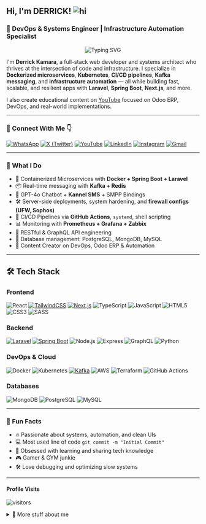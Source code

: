 ## Hi, I'm DERRICK! <img src="https://user-images.githubusercontent.com/1303154/88677602-1635ba80-d120-11ea-84d8-d263ba5fc3c0.gif" width="28px" alt="hi">

### 🚀 DevOps & Systems Engineer | Infrastructure Automation Specialist

<p align="center">
  <img src="https://readme-typing-svg.herokuapp.com?font=Fira+Code&pause=1000&color=58A6FF&width=435&lines=Turning+coffee+into+code+since+2022;DevOps+Enthusiast;Full-Stack+Developer;Tech+Content+Creator;Systems-Engineer" alt="Typing SVG" />
</p>

I'm **Derrick Kamara**, a full-stack web developer and systems architect who thrives at the intersection of code and infrastructure. I specialize in **Dockerized microservices**, **Kubernetes**, **CI/CD pipelines**, **Kafka messaging**, and **infrastructure automation** — all while building fast, scalable, and resilient apps with **Laravel**, **Spring Boot**, **Next.js**, and more.

I also create educational content on [YouTube](https://www.youtube.com/@OdooTanzania) focused on Odoo ERP, DevOps, and real-world implementations.

---

### 🤝 Connect With Me 👇

[![WhatsApp](https://img.shields.io/badge/WhatsApp-25D366?style=for-the-badge&logo=whatsapp&logoColor=white)](https://wa.me/255715083985)
[![X (Twitter)](https://img.shields.io/badge/X_(Twitter)-000000?style=for-the-badge&logo=x&logoColor=white)](https://twitter.com/Derrick11723390)
[![YouTube](https://img.shields.io/badge/YouTube-FF0000?style=for-the-badge&logo=youtube&logoColor=white)](https://www.youtube.com/channel/UC0iXIgBWjJ8dWnroFNt4VZg)
[![LinkedIn](https://img.shields.io/badge/LinkedIn-0077B5?style=for-the-badge&logo=linkedin&logoColor=white)](https://www.linkedin.com/in/dericking01/)
[![Instagram](https://img.shields.io/badge/Instagram-E4405F?style=for-the-badge&logo=instagram&logoColor=white)](https://instagram.com/van_der_warmer)
[![Gmail](https://img.shields.io/badge/Gmail-D14836?style=for-the-badge&logo=gmail&logoColor=white)](mailto:dericking01@gmail.com)

---

### 🔧 What I Do
- 🐳 Containerized Microservices with **Docker + Spring Boot + Laravel**
- 📦 Real-time messaging with **Kafka + Redis**
- 🧠 GPT-4o Chatbot + **Kannel SMS** + SMPP Bindings
- 🛠️ Server-side deployments, system hardening, and **firewall configs (UFW, Sophos)**
- 🚀 CI/CD Pipelines via **GitHub Actions**, `systemd`, shell scripting
- 📊 Monitoring with **Prometheus + Grafana + Zabbix**
- 🔗 RESTful & GraphQL API engineering
- 💾 Database management: PostgreSQL, MongoDB, MySQL
- 🎥 Content Creator on DevOps, Odoo ERP & Automation

---

## 🛠 Tech Stack

### Frontend
![React](https://img.shields.io/badge/-React-61DAFB?logo=react&logoColor=white&style=for-the-badge)
[![TailwindCSS](https://img.shields.io/badge/-TailwindCSS-06B6D4?style=for-the-badge&labelColor=black&logo=tailwindcss)](#)
[![Next.js](https://img.shields.io/badge/-Next.js-000000?style=for-the-badge&labelColor=black&logo=next.js)](#)
![TypeScript](https://img.shields.io/badge/-TypeScript-3178C6?logo=typescript&logoColor=white&style=for-the-badge)
![JavaScript](https://img.shields.io/badge/-JavaScript-F7DF1E?logo=javascript&logoColor=black&style=for-the-badge)
![HTML5](https://img.shields.io/badge/-HTML5-E34F26?logo=html5&logoColor=white&style=for-the-badge)
![CSS3](https://img.shields.io/badge/-CSS3-1572B6?logo=css3&logoColor=white&style=for-the-badge)
![SASS](https://img.shields.io/badge/-SASS-CC6699?logo=sass&logoColor=white&style=for-the-badge)

### Backend
[![Laravel](https://img.shields.io/badge/-Laravel-ff2d20?style=for-the-badge&labelColor=black&logo=laravel)](#)
[![Spring Boot](https://img.shields.io/badge/-SpringBoot-6DB33F?style=for-the-badge&labelColor=black&logo=springboot)](#)
![Node.js](https://img.shields.io/badge/-Node.js-339933?logo=node.js&logoColor=white&style=for-the-badge)
![Express](https://img.shields.io/badge/-Express-000000?logo=express&logoColor=white&style=for-the-badge)
![GraphQL](https://img.shields.io/badge/-GraphQL-E10098?logo=graphql&logoColor=white&style=for-the-badge)
![Python](https://img.shields.io/badge/-Python-3776AB?logo=python&logoColor=white&style=for-the-badge)

### DevOps & Cloud
![Docker](https://img.shields.io/badge/-Docker-2496ED?logo=docker&logoColor=white&style=for-the-badge)
![Kubernetes](https://img.shields.io/badge/-Kubernetes-326CE5?logo=kubernetes&logoColor=white&style=for-the-badge)
[![Kafka](https://img.shields.io/badge/-Kafka-231F20?style=for-the-badge&labelColor=black&logo=apachekafka)](#)
![AWS](https://img.shields.io/badge/-AWS-232F3E?logo=amazon-aws&logoColor=white&style=for-the-badge)
![Terraform](https://img.shields.io/badge/-Terraform-623CE4?logo=terraform&logoColor=white&style=for-the-badge)
![GitHub Actions](https://img.shields.io/badge/-GitHub_Actions-2088FF?logo=github-actions&logoColor=white&style=for-the-badge)

### Databases
![MongoDB](https://img.shields.io/badge/-MongoDB-47A248?logo=mongodb&logoColor=white&style=for-the-badge)
![PostgreSQL](https://img.shields.io/badge/-PostgreSQL-4169E1?logo=postgresql&logoColor=white&style=for-the-badge)
![MySQL](https://img.shields.io/badge/-MySQL-4479A1?logo=mysql&logoColor=white&style=for-the-badge)

---

### 🧠 Fun Facts
- 🔥 Passionate about systems, automation, and clean UIs
- :computer: Most used line of code `git commit -m "Initial Commit"`
- 🧠 Obsessed with learning and sharing tech knowledge  
- 🎮 Gamer & GYM junkie  
- 🛠️ Love debugging and optimizing slow systems 

---

<!-- Reference Links -->
[reactplaylist]: https://www.youtube.com/playlist?list=PLwGdqUZWnOp0HSG8A6cOXk8JHbQqaOe1X
[htmltutorial]: https://www.youtube.com/results?search_query=html+full+course
[javascripttutorial]: https://www.youtube.com/results?search_query=javascript+crash+course
[nodetutorial]: https://www.youtube.com/results?search_query=nodejs+crash+course
[mongotutorial]: https://www.youtube.com/results?search_query=mongodb+tutorial
[sqltutorial]: https://www.youtube.com/results?search_query=sql+full+course


#### Profile Visits 

![visitors](https://visitor-badge.glitch.me/badge?page_id=ipenywis.ipenywis)

<details>
<summary>
  📖 More stuff about me
</summary>

---

I love sharing knowledge and working on projects with other developers, and that's why I'm very open to learning.

### 🎯 My Passion ?

I regularly use platforms like **Udemy**, **YouTube**, and hackathons to sharpen my skills in:
- Web & Mobile development
- UI/UX Design
- New tools, frameworks, and emerging technologies

---

### ⏱️ This week Coding Stats

<!--START_SECTION:waka-->

```txt
PHP          1 hr 15 mins    ████████▒░░░░░░░░░░░░░░░░   33.93 %
CSV          33 mins         ███▓░░░░░░░░░░░░░░░░░░░░░   14.85 %
XML          28 mins         ███░░░░░░░░░░░░░░░░░░░░░░   12.63 %
HTML         26 mins         ███░░░░░░░░░░░░░░░░░░░░░░   11.95 %
YAML         25 mins         ███░░░░░░░░░░░░░░░░░░░░░░   11.54 %
```

<!--END_SECTION:waka-->
---

### 🏆 GitHub Trophies

<p align="center">
  <img src="https://github-profile-trophy.vercel.app/?username=dericking01&theme=algolia&column=6&margin-w=10&margin-h=10"/>
</p>

---

#### Github Stats
![dericking01's Stats](https://github-readme-stats.vercel.app/api?username=dericking01&theme=blue-green&show_icons=true&hide_border=false&count_private=true) <br >
![dericking01's Streak](https://github-readme-streak-stats.herokuapp.com/?user=dericking01&theme=blue-green&hide_border=false) <br >
![dericking01's Top Languages](https://github-readme-stats.vercel.app/api/top-langs/?username=dericking01&theme=blue-green&show_icons=true&hide_border=false&layout=compact) <br >

<!-- ![Derrick's github stats](https://github-readme-stats.vercel.app/api?username=dericking01&count_private=true&theme=tokyonight&hide=contribs,prs) -->

---
### 📹 Tutorials

[<img align="left" alt="React" width="26px" src="https://raw.githubusercontent.com/github/explore/main/topics/react/react.png" />][reactplaylist]
[<img align="left" alt="HTML5" width="26px" src="https://raw.githubusercontent.com/github/explore/main/topics/html/html.png" />][htmltutorial]
[<img align="left" alt="JavaScript" width="26px" src="https://raw.githubusercontent.com/github/explore/main/topics/javascript/javascript.png" />][javascripttutorial]
[<img align="left" alt="Node.js" width="26px" src="https://raw.githubusercontent.com/github/explore/main/topics/nodejs/nodejs.png" />][nodetutorial]
[<img align="left" alt="MongoDB" width="26px" src="https://raw.githubusercontent.com/github/explore/main/topics/mongodb/mongodb.png" />][mongotutorial]
[<img align="left" alt="SQL" width="26px" src="https://raw.githubusercontent.com/github/explore/main/topics/sql/sql.png" />][sqltutorial]

<br/><br/>
#### 🧭 Bizness

📨 **Mail**: dericking01@gmail.com  
🗂️ **Docs & Process Modeling**: Notion, Confluence, Draw.io  
📊 **Monitoring Tools**: Prometheus, Grafana, Zabbix  
🛡️ **Security Tools**: UFW, Fail2Ban, Sophos, Certbot, Cyberoam
<br/><br/>
### 🛠 Projects & Content

🔹 SMS Campaign Microservice – Kafka + Laravel + Kannel + Redis  
🔹 HealthBot w/ GPT-4o – SMS + Voice IVR + PBX + Spring Boot  
🔹 AsiliLooks – Ecommerce & Salon Management with Laravel CMS  
🔹 Remote NCD Patient Care Platform – Laravel + Vue.js + MySQL  
🔹 More on [YouTube](https://www.youtube.com/channel/UC0iXIgBWjJ8dWnroFNt4VZg)
<br/><br/>
## 🎥 Latest YouTube Videos
<!-- TODO: Replace with your actual YouTube video links -->
- [Video Title 1](https://youtu.be/gw4lZhbCmy8?si=BecylfCEdaTRx6CW)
- [Video Title 2](https://youtu.be/3UqHwR0BO8w?si=TxJ0b2FcxMhtQVkX)
- [Video Title 3](https://youtu.be/Yi61yLHS3xo?si=yupaN9yMTBVxBdCm)

▶️ [More Videos...](https://www.youtube.com/@OdooTanzania)

</details>


[reactplaylist]: https://www.youtube.com/watch?v=KxXXEL-k47Y&list=PLvXDmnBbOF7RnYiZvDwl2Pzcs2kfi10wd
[vscodetutorial]: https://www.youtube.com/watch?v=Bkie2ai8qeE&t=8s
[htmltutorial]: https://www.youtube.com/watch?v=VK6MXVxOsws&t=27s
[javascripttutorial]: https://www.youtube.com/watch?v=D-LHKvmX37E
